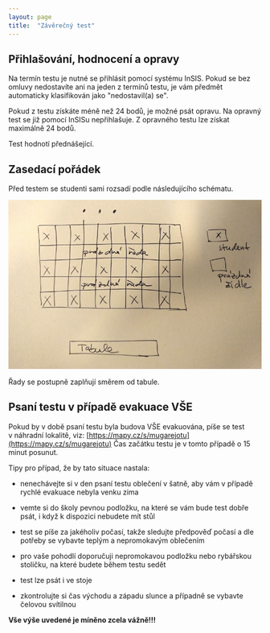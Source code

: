 ```yaml
---
layout: page
title:  "Závěrečný test"
---
```


## Přihlašování, hodnocení a opravy

Na termín testu je nutné se přihlásit pomocí systému InSIS. Pokud se
bez omluvy nedostavíte ani na jeden z termínů testu, je vám předmět
automaticky klasifikován jako "nedostavil(a) se".

Pokud z testu získáte méně než 24 bodů, je možné psát opravu. Na
opravný test se již pomocí InSISu nepřihlašuje. Z opravného testu lze
získat maximálně 24 bodů.

Test hodnotí přednášející.

## Zasedací pořádek

Před testem se studenti sami rozsadí podle následujícího schématu.

![Zasedací pořádek](../../images/seating-layout.jpg)

Řady se postupně zaplňují směrem od tabule.

## Psaní testu v případě evakuace VŠE

Pokud by v době psaní testu byla budova VŠE evakuována, píše se test
v náhradní lokalitě, viz: [https://mapy.cz/s/mugarejotu](https://mapy.cz/s/mugarejotu) Čas začátku
testu je v tomto případě o 15 minut posunut.

Tipy pro případ, že by tato situace nastala:

* nenechávejte si v den psaní testu oblečení v šatně, aby vám
  v případě rychlé evakuace nebyla venku zima

* vemte si do školy pevnou podložku, na které se vám bude test dobře
  psát, i když k dispozici nebudete mít stůl

* test se píše za jakéholiv počasí, takže sledujte předpověď počasí a
  dle potřeby se vybavte teplým a nepromokavým oblečením

* pro vaše pohodlí doporučuji nepromokavou podložku nebo rybářskou
  stoličku, na které budete během testu sedět

* test lze psát i ve stoje

* zkontrolujte si čas východu a západu slunce a případně se vybavte
  čelovou svítilnou

**Vše výše uvedené je míněno zcela vážně!!!**
